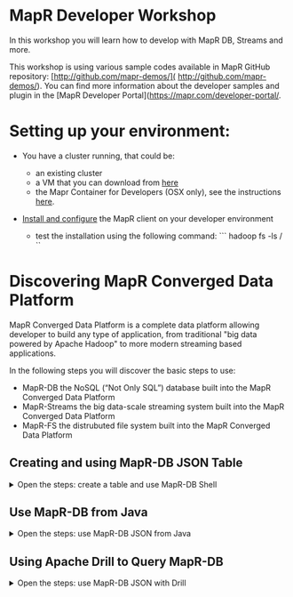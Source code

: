 # MapR Developer Workshop

In this workshop you will learn how to develop with MapR DB, Streams and more.

This workshop is using various sample codes available in MapR GitHub repository: [http://github.com/mapr-demos/]( http://github.com/mapr-demos/). You can find more information about the developer samples and plugin in the [MapR Developer Portal](https://mapr.com/developer-portal/.

# Setting up your environment:

* You have a cluster running, that could be:
    * an existing cluster
    * a VM that you can download from [here](https://mapr.com/products/mapr-sandbox-hadoop/)
    * the Mapr Container for Developers (OSX only), see the instructions [here](https://maprdocs.mapr.com/home/MapRContainerDevelopers/MapRContainerDevelopersOverview.html).

* [Install and configure](https://maprdocs.mapr.com/home/AdvancedInstallation/SettingUptheClient-install-mapr-client.html) the MapR client on your developer environment
    * test the installation using the following command:
        ``` hadoop fs -ls / ``



# Discovering MapR Converged Data Platform

MapR Converged Data Platform is a complete data platform allowing developer to build any type of application, from traditional "big data powered by Apache Hadoop" to more modern streaming based applications.

In the following steps you will discover the basic steps to use:

* MapR-DB the NoSQL (“Not Only SQL”) database built into the MapR Converged Data Platform
* MapR-Streams the big data-scale streaming system built into the MapR Converged Data Platform
* MapR-FS the distrubuted file system built into the MapR Converged Data Platform



## Creating and using MapR-DB JSON Table

<details>
<summary>Open the steps: create a table and use MapR-DB Shell</summary>

Open a terminal window and connect using SSH to one node of your cluster

### 1- Connect to MapR Cluster

If you are using the MapR Container for Developers connect using the following command: *(`root` password is `mapr`)*

```
ssh root@localhost -p 2222 
```

### 2- Navigate into MapR-FS

You can list content of the MapR File System using the following commands:

```
hadoop fs -ls /
```

You can also use the file system directly using simple POSIX comamnds: (on the MapR Container for Developers )

```
cd /mapr/

ls 
```

If you are using another cluster:

```
cd /mapr/trainer.mapr.com/

ls
```
where `trainer.mapr.com` is the name of your cluster.

As you can see, you can list the content of MapR File System, that give you access to all the data store on the cluster, that could be made of hundreds or more nodes.


### 3- Create a MapR-DB JSON Table

MapR provide a command line tool named `maprcli` that allows to manage cluster including resource creation. 

----
3.1- Let's create a newa table in the `/apps` directory.
<details> 

```
maprcli table create -path /apps/workshop -tabletype json
```
</details> 

----
3.2- Let's also make this table "public" to ease the access from your development environment:

<details> 

```
maprcli table cf edit -path /apps/workshop -cfname default -readperm p -writeperm p -traverseperm  p
```

This command set the `default` column family permission in read, write and traverse to public `p`. You can find more informations about table permissions in the [MapR Documentation](https://maprdocs.mapr.com/home/MapR-DB/JSON_DB/granting_or_denying_access_to_fields_with_aces.html).
</details> 




### 4- Use MapR-DB Shell

Now that the MapR-DB Table is created you can use MapR-DB Shell to use it.

Run the following commands in to the terminal

-----
4.1 Insert Data
<details> 

```
mapr dbshell

maprdb root:> find /apps/workshop

maprdb root:> find /apps/workshop

maprdb root:> insert /apps/workshop --value '{"_id":"doc001", "name":{ "first":"John","last":"Doe" }, "age":45   }'

maprdb root:> find /apps/workshop

```

Insert more documents:

```
maprdb root:> insert /apps/workshop --value '{"_id":"doc002", "name":{ "first":"David","last":"Simon" }, "age":35   }' 

maprdb root:> insert /apps/workshop --value '{"_id":"doc003", "name":{ "first":"Steve","last":"Allen" }, "age":49  }' 

maprdb root:> find /apps/workshop

```

You can find more information about MapR DB Shell command using: `help`.
</details> 

-----
4.2 Query Documents
<details> 
Now that we have data into MapR-DB, you can find specific documents using the OJAI Query syntax documented [here](https://maprdocs.mapr.com/home/MapR-DB/JSON_DB/OJAIQueryConditionOperators.html) and [MapR-DB Shell Documentation](https://maprdocs.mapr.com/home/MapR-DB/JSON_DB/QueryWithDBShell.html) 


Find documents, where age equals 35, using the `--where` operator
```
maprdb root:> find /apps/workshop --where '{ "$eq" : { "age" : 35 }  }'
```

Same query but limiting the number of fields returned by the query, using the `--fields` operator:
```
maprdb root:> find /apps/workshop --where '{ "$eq" : { "age" : 35 }  }' --fields _id,name.last
```
</details> 

----
4.3 Update Documents

<details> 
You can also use [MapR-DB Shell to update or delete documents(https://maprdocs.mapr.com/home/ReferenceGuide/dbshell-update.html?hl=mutation%2Cdb%2Cjson)]:
 
Adding a new field:
```
maprdb root:> update /apps/workshop --id doc002 --m ' {"$set" : {"type":"player"}  '

maprdb root:> find /apps/workshop

```

Increment `age`: 

```
maprdb root:> update /apps/workshop --id doc002 --m ' {"$increment" : {"age":1}}'

maprdb root:> find /apps/workshop
```

Modify multiple fields
```
maprdb root:> update /apps/workshop --id doc002 --m ' {"$set" : [{"age":33}, {"city":"Paris"}]}'

maprdb root:> find /apps/workshop
```

Remove a field

```
maprdb root:> update /apps/workshop --id doc002 --m ' {"$delete" : ["city","type"]}'

maprdb root:> find /apps/workshop 
```

4.4 Delete Documents

Let's now delete a document

```
maprdb root:> delete /apps/workshop --id doc002 

maprdb root:> find /apps/workshop 

```
</details>

</details>


## Use MapR-DB from Java

<details>
<summary>Open the steps: use MapR-DB JSON from Java</summary>

The Java project is a complete Maven project located in the `./java-sample ` folder.

Open the project in your favorite IDE, and then look into the sources:

* `src/main/java/com/mapr/workshop/exercices/`: contains simple skeleton that you have to finish to use MapR-DB JSON from Java
* `src/main/java/com/mapr/workshop/solutions/`: contains the solutions of the exercices describe above

</details>




## Using Apache Drill to Query MapR-DB

<details>
<summary>Open the steps: use MapR-DB JSON with Drill</summary>

A very command use case when working with Data is to do analytics. The best language for analytics is SQL, and MapR Converged Platform provide a powerfull distributed SQL query engine: [Apache Drill](https://drill.apache.org/).

Apache Drill allows you to run queries on many datasource: MapR-DB Tables (JSON and Binary), Apache Hbase, MapR-FS with various format.

</details>

